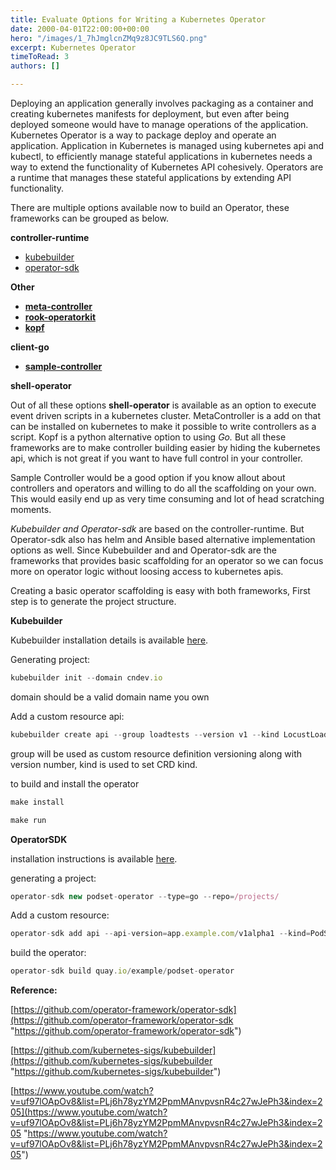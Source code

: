 ```yaml
---
title: Evaluate Options for Writing a Kubernetes Operator
date: 2000-04-01T22:00:00+00:00
hero: "/images/1_7hJmglcnZMq9z8JC9TLS6Q.png"
excerpt: Kubernetes Operator
timeToRead: 3
authors: []

---
```

Deploying an application generally involves packaging as a container and creating kubernetes manifests for deployment, but even after being deployed someone would have to manage operations of the application. Kubernetes Operator is a way to package deploy and operate an application. Application in Kubernetes is managed using kubernetes api and kubectl, to efficiently manage stateful applications in kubernetes needs a way to extend the functionality of Kubernetes API cohesively. Operators are a runtime that manages these stateful applications by extending API functionality.

There are multiple options available now to build an Operator, these frameworks can be grouped as below.

**controller-runtime**

* [kubebuilder](https://book.kubebuilder.io/)
* [operator-sdk](https://coreos.com/operators/)

**Other**

* [**meta-controller**](https://metacontroller.app/)
* [**rook-operatorkit**](https://github.com/rook/operator-kit)
* [**kopf**](https://github.com/zalando-incubator/kopf)

**client-go**

* [**sample-controller**](https://github.com/kubernetes/sample-controller)

**shell-operator**

Out of all these options **shell-operator** is available as an option to execute event driven scripts in a kubernetes cluster. MetaController is a add on that can be installed on kubernetes to make it possible to write controllers as a script. Kopf is a python alternative option to using _Go._ But all these frameworks are to make controller building easier by hiding the kubernetes api, which is not great if you want to have full control in your controller.

Sample Controller would be a good option if you know allout about controllers and operators and willing to do all the scaffolding on your own. This would easily end up as very time consuming and lot of head scratching moments.

_Kubebuilder and Operator-sdk_ are based on the controller-runtime. But Operator-sdk also has helm and Ansible based alternative implementation options as well. Since Kubebuilder and and Operator-sdk are the frameworks that provides basic scaffolding for an operator so we can focus more on operator logic without loosing access to kubernetes apis.

Creating a basic operator scaffolding is easy with both frameworks, First step is to generate the project structure.

**Kubebuilder**

Kubebuilder installation details is available [here](https://book.kubebuilder.io/quick-start.html#installation).

Generating project:

```js live
kubebuilder init --domain cndev.io
```

domain should be a valid domain name you own

Add a custom resource api:

```js live
kubebuilder create api --group loadtests --version v1 --kind LocustLoadTest
```

group will be used as custom resource definition versioning along with version number, kind is used to set CRD kind.

to build and install the operator

```js live
make install

make run

```

**OperatorSDK**

installation instructions is available [here](https://github.com/operator-framework/operator-sdk/blob/master/doc/user/install-operator-sdk.md).

generating a project:

```js live
operator-sdk new podset-operator --type=go --repo=/projects/
```

Add a custom resource:

```js live
operator-sdk add api --api-version=app.example.com/v1alpha1 --kind=PodSet
```

build the operator:

```js live
operator-sdk build quay.io/example/podset-operator
```



**Reference:**

[https://github.com/operator-framework/operator-sdk](https://github.com/operator-framework/operator-sdk "https://github.com/operator-framework/operator-sdk")

[https://github.com/kubernetes-sigs/kubebuilder](https://github.com/kubernetes-sigs/kubebuilder "https://github.com/kubernetes-sigs/kubebuilder")

[https://www.youtube.com/watch?v=uf97lOApOv8&list=PLj6h78yzYM2PpmMAnvpvsnR4c27wJePh3&index=205](https://www.youtube.com/watch?v=uf97lOApOv8&list=PLj6h78yzYM2PpmMAnvpvsnR4c27wJePh3&index=205 "https://www.youtube.com/watch?v=uf97lOApOv8&list=PLj6h78yzYM2PpmMAnvpvsnR4c27wJePh3&index=205")